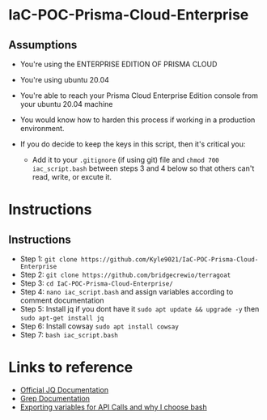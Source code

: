 # IaC-POC-Prisma-Cloud-Enterprise

## Assumptions

* You're using the ENTERPRISE EDITION OF PRISMA CLOUD
* You're using ubuntu 20.04
* You're able to reach your Prisma Cloud Enterprise Edition console from your ubuntu 20.04 machine
* You would know how to harden this process if working in a production environment.

* If you do decide to keep the keys in this script, then it's critical you:
  
   * Add it to your `.gitignore` (if using git) file and `chmod 700 iac_script.bash` between steps 3 and 4 below so that others can't read, write, or excute it. 

# Instructions

## Instructions

* Step 1: `git clone https://github.com/Kyle9021/IaC-POC-Prisma-Cloud-Enterprise`
* Step 2: `git clone https://github.com/bridgecrewio/terragoat`
* Step 3: `cd IaC-POC-Prisma-Cloud-Enterprise/`
* Step 4: `nano iac_script.bash` and assign variables according to comment documentation
* Step 5: Install jq if you dont have it `sudo apt update && upgrade -y` then `sudo apt-get install jq` 
* Step 6: Install cowsay `sudo apt install cowsay`
* Step 7: `bash iac_script.bash`


# Links to reference

* [Official JQ Documentation](https://stedolan.github.io/jq/manual/)
* [Grep Documentation](https://www.gnu.org/software/grep/manual/grep.html)
* [Exporting variables for API Calls and why I choose bash](https://apiacademy.co/2019/10/devops-rest-api-execution-through-bash-shell-scripting/)

